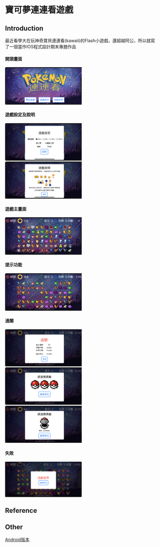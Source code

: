 # 寶可夢連連看遊戲
## Introduction
最近看學大在玩神奇寶貝連連看(kawaii)的Flash小遊戲，還超越阿公，所以就寫了一個當作IOS程式設計期末專題作品  
#### 開頭畫面
<img src="https://github.com/omega87910/MY_GITHUB_IMAGES/blob/master/pokemon-matching/title.png" height="50%" width="50%">

#### 遊戲設定及說明
<img src="https://github.com/omega87910/MY_GITHUB_IMAGES/blob/master/pokemon-matching/setting.png" height="50%" width="50%">
<img src="https://github.com/omega87910/MY_GITHUB_IMAGES/blob/master/pokemon-matching/rule.png" height="50%" width="50%">

#### 遊戲主畫面
<img src="https://github.com/omega87910/MY_GITHUB_IMAGES/blob/master/pokemon-matching/gamefield.png" height="50%" width="50%">

#### 提示功能
<img src="https://github.com/omega87910/MY_GITHUB_IMAGES/blob/master/pokemon-matching/tip.png" height="50%" width="50%">

#### 通關
<img src="https://github.com/omega87910/MY_GITHUB_IMAGES/blob/master/pokemon-matching/clear.png" height="50%" width="50%">
<img src="https://github.com/omega87910/MY_GITHUB_IMAGES/blob/master/pokemon-matching/select-reward.png" height="50%" width="50%">
<img src="https://github.com/omega87910/MY_GITHUB_IMAGES/blob/master/pokemon-matching/reward.png" height="50%" width="50%">

#### 失敗
<img src="https://github.com/omega87910/MY_GITHUB_IMAGES/blob/master/pokemon-matching/gameover.png" height="50%" width="50%">

## Reference

## Other
<a href="https://github.com/omega87910/pokemon-matching-android">Android版本</a>  
